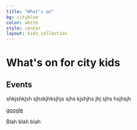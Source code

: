 ```yaml
---
title: "What's on"
bg: cityblue
color: white
style: center
layout: kids_collection
---
```


# What's on for city kids

## Events

shkjshkjsh sjhskjhksjhjs sjhs kjshjhs jhj sjhs hsjhsjh 

[google](www.google.com)

Blah blah blah

